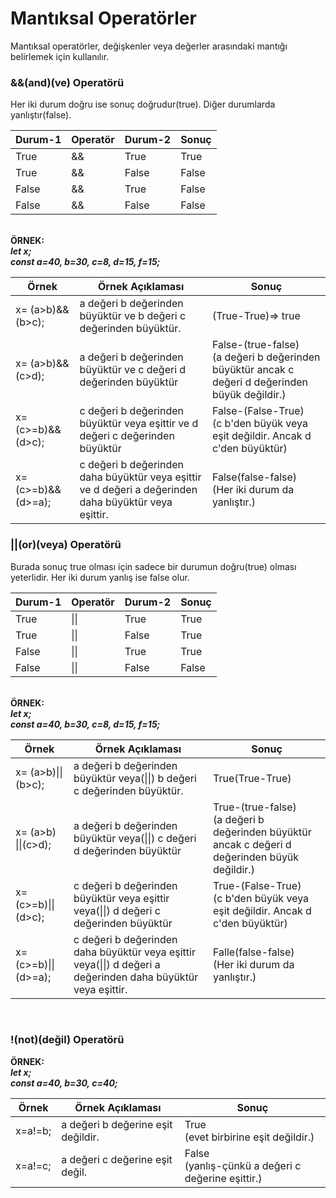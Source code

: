 <h1>Mantıksal Operatörler</h1>
Mantıksal operatörler, değişkenler veya değerler arasındaki mantığı belirlemek için kullanılır.<br>
<h3> &&(and)(ve) Operatörü</h3>
Her iki durum doğru ise sonuç doğrudur(true). Diğer durumlarda yanlıştır(false).
<table>
  <thead>
    <tr>
      <th>Durum-1</th>
      <th>Operatör</th>
      <th>Durum-2</th>
      <th>Sonuç</th>
    </tr>
  </thead>
  <tbody>
    <tr>
      <td>True </td>
      <td>&& </td>
      <td>True</td>
      <td>True</td>
    </tr>
     <tr>
      <td>True</td>
      <td>&&</td>
      <td>False</td>
      <td>False</td>
    </tr>
     <tr>
      <td>False</td>
      <td>&&</td>
      <td>True</td>
      <td>False</td>
    </tr>
     <tr>
      <td>False</td>
      <td>&&</td>
      <td>False</td>
      <td>False</td>
    </tr>
  </tbody>
</table><br>
<b>ÖRNEK:</b><br>
<b><i>
let x; <br>
  const a=40, b=30, c=8, d=15, f=15;</i></b>
<table>
  <thead>
    <tr>
      <th>Örnek</th>
      <th>Örnek Açıklaması</th>
      <th>Sonuç</th>
    </tr>
  </thead>
  <tbody>
       <td>x= (a>b)&& (b>c);</td>
       <td>a değeri b değerinden büyüktür ve b değeri c değerinden büyüktür.</td>
       <td>(True-True)=> true</td>
    </tr>
    </tr>
       <td>x= (a>b)&& (c>d);</td>
       <td>a değeri b değerinden büyüktür ve c değeri d değerinden büyüktür</td>
       <td>False-(true-false) <br>(a değeri b değerinden büyüktür ancak c değeri d değerinden büyük değildir.)</td>
    </tr>
       <td>x= (c>=b)&& (d>c); </td>
       <td>c değeri b değerinden büyüktür veya eşittir ve d değeri c değerinden büyüktür</td>
       <td>False-(False-True)<br>(c b'den büyük veya eşit değildir. Ancak d c'den büyüktür)</td>
    </tr>
     </tr>
       <td>x= (c>=b)&& (d>=a);</td>
       <td>c değeri b değerinden daha büyüktür veya eşittir ve d değeri a değerinden daha büyüktür veya eşittir.</td>
       <td>False(false-false)<br>(Her iki durum da yanlıştır.)</td>
    </tr>
  </tbody>
</table>
<h3> ||(or)(veya) Operatörü</h3>
Burada sonuç true olması için sadece bir durumun doğru(true) olması yeterlidir. Her iki durum yanlış ise false olur. 
<table>
  <thead>
    <tr>
      <th>Durum-1</th>
      <th>Operatör</th>
      <th>Durum-2</th>
      <th>Sonuç</th>
    </tr>
  </thead>
  <tbody>
    <tr>
      <td>True </td>
      <td>|| </td>
      <td>True</td>
      <td>True</td>
    </tr>
     <tr>
      <td>True</td>
      <td>||</td>
      <td>False</td>
      <td>True</td>
    </tr>
     <tr>
      <td>False</td>
      <td>||</td>
      <td>True</td>
      <td>True</td>
    </tr>
     <tr>
      <td>False</td>
      <td>||</td>
      <td>False</td>
      <td>False</td>
    </tr>
  </tbody>
</table><br>
<b>ÖRNEK:</b><br>
<b><i>
let x; <br>
  const a=40, b=30, c=8, d=15, f=15;</i></b>
<table>
  <thead>
    <tr>
      <th>Örnek</th>
      <th>Örnek Açıklaması</th>
      <th>Sonuç</th>
    </tr>
  </thead>
  <tbody>
       <td>x= (a>b)|| (b>c);</td>
       <td>a değeri b değerinden büyüktür veya(||) b değeri c değerinden büyüktür.</td>
       <td>True(True-True)</td>
    </tr>
    </tr>
       <td>x= (a>b) ||(c>d);</td>
       <td>a değeri b değerinden büyüktür veya(||) c değeri d değerinden büyüktür</td>
       <td>True-(true-false) <br>(a değeri b değerinden büyüktür ancak c değeri d değerinden büyük değildir.)</td>
    </tr>
       <td>x= (c>=b)|| (d>c); </td>
       <td>c değeri b değerinden büyüktür veya eşittir veya(||) d değeri c değerinden büyüktür</td>
       <td>True-(False-True)<br>(c b'den büyük veya eşit değildir. Ancak d c'den büyüktür)</td>
    </tr>
     </tr>
       <td>x= (c>=b)|| (d>=a);</td>
       <td>c değeri b değerinden daha büyüktür veya eşittir veya(||) d değeri a değerinden daha büyüktür veya eşittir.</td>
       <td>Falle(false-false)<br>(Her iki durum da yanlıştır.)</td>
    </tr>
  </tbody>
</table><br>
<h3> !(not)(değil) Operatörü</h3>

<b>ÖRNEK:</b><br>
<b><i>
let x; <br>
  const a=40, b=30, c=40;</i></b>
<table>
  <thead>
    <tr>
      <th>Örnek</th>
      <th>Örnek Açıklaması</th>
      <th>Sonuç</th>
    </tr>
  </thead>
  <tbody>
       <td>x=a!=b;</td>
       <td>a değeri b değerine eşit değildir.</td>
       <td>True<br>(evet birbirine eşit değildir.)</td>
    </tr>
    </tr>
       <td>x=a!=c;</td>
       <td>a değeri c değerine eşit değil.</td>
       <td>False<br>(yanlış-çünkü a değeri c değerine eşittir.)</td>
    </tr>
  </tbody>
</table>

      
